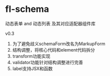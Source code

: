 # fl-schema
动态表单 and 动态列表 及其对应适配器组件库



v0.3
1. 为了避免歧义schemaForm改名为MarkupForm
2. 结构调整，将核心代码和element代码拆分
3. transform功能实现
4. validator功能针对结构调整进行完善
5. label支持JSX和函数
   